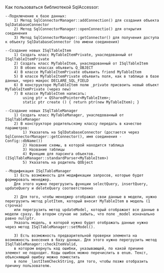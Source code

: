 Как пользоваться библиотекой SqlAccessor: 
	
	--Подключение к базе данных:
		1) Метод SqlConnectorManager::addConnection() для создания объекта SqlDatabaseConnector
		2) Метод SqlConnectorManager::openConnectio() для открытия соединения
		3) Метод SqlConnectorManager::getConnector() для получения доступа к объекту SqlDatabaseConnector (по имени соединения)
	
	--Создание новых ISqlTableItem
		1) Создать класс MyTableItemPrivate, унаследованный от ISqlTableItemPrivate 
		2) Создать класс MyTableItem, унаследованный от ISqlTableItem
		3) В обоих классах объявить Q_OBJECT
		4) В классе MyTableItemPrivate объявить friend MyTableItem
		5) В классе MyTableItemPrivate объявить поля, как в таблице в базе данных, через макрос DECLARE_SQL_FIELD
		6) В конструкторе MyTableItem полю _private присвоить новый объект MyTableItemPrivate (через new)
		7) В классе MyTableItem написать:
			using ptr = QSharedPointer<MyTableItem>;
			static ptr create () { return ptr(new MyTableItem); }
	
	--Создание новых ISqlTableManager
		1) Создать класс MyTableManager, унаследованный от ISqlTableManager
		2) В конструкторе родительскому классу передать в качестве параметров: 
			1) Указатель на SqlDatabaseConnector (достается через SqlConnectorManager::getConnector(), имя соединения - Config::dbName())
			2) Название схемы, в которой находится таблица
			3) Название таблицы
			4) Функцию для парсинга объектов. (ISqlTableManager::standardParser<MyTableItem>) 
			5) Указатель на родитель QObject
		
	--Модификация ISqlTableManager
		1) Есть возможность для модификации запросов, которые будет формировать менеджер.
		Для этого нужно перегрузить функции selectQuery, insertQuery, updateQuery и deleteQuery соответственно
		
		2) Для того, чтобы менеджер отображал свои данные в модели, нужно перегрузить метод plotItem, который вносит MyTableItem в модель (1 строчка)
		или перегрузить метод updateModel, который отображает все данные в модели сразу. Во втором случае не забыть, что поле _model изначально равно nullptr.
		Указать модель, в которой нужно будет отображать данные нужно через метод ISqlTableManager::setModel(). 
		
		3) Есть возможность предварительной проверки элемента на возможность внесения в базу данных. Для этого нужно перегрузить метод ISqlTableManager::checkItemValid, 
		в котором вернуть код ошибки, указывающей, по какой причине элемент не подходит. Коды ошибок можно перечислить в enum. Текст, объясняющий ошибку можно поместить
		в поле _lastItemCheckString, для того, чтобы позже отобразить причину пользователю. 
	
	
